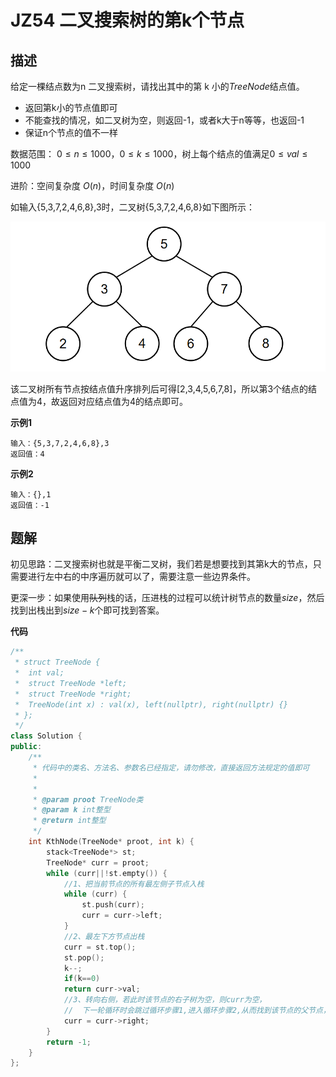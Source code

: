 # JZ54 二叉搜索树的第k个节点

## 描述

给定一棵结点数为n 二叉搜索树，请找出其中的第 k 小的$TreeNode$结点值。

<!--more--> 

- 返回第k小的节点值即可 
- 不能查找的情况，如二叉树为空，则返回-1，或者k大于n等等，也返回-1 
- 保证n个节点的值不一样 

数据范围： $0≤n≤1000，0≤k≤1000$，树上每个结点的值满足$0≤val≤1000$

进阶：空间复杂度 $O(n)$，时间复杂度 $O(n)$

如输入{5,3,7,2,4,6,8},3时，二叉树{5,3,7,2,4,6,8}如下图所示：  

![imgs](./imgs/JZ54_describe.png)

该二叉树所有节点按结点值升序排列后可得[2,3,4,5,6,7,8]，所以第3个结点的结点值为4，故返回对应结点值为4的结点即可。

**示例1**

```
输入：{5,3,7,2,4,6,8},3
返回值：4
```

**示例2**

```
输入：{},1
返回值：-1
```

## 题解

初见思路：二叉搜索树也就是平衡二叉树，我们若是想要找到其第k大的节点，只需要进行左中右的中序遍历就可以了，需要注意一些边界条件。

更深一步：如果使用~~队列~~栈的话，压进栈的过程可以统计树节点的数量$size$，然后找到出栈出到$size-k$个即可找到答案。

**代码**

```C++
/**
 * struct TreeNode {
 *	int val;
 *	struct TreeNode *left;
 *	struct TreeNode *right;
 *	TreeNode(int x) : val(x), left(nullptr), right(nullptr) {}
 * };
 */
class Solution {
public:
    /**
     * 代码中的类名、方法名、参数名已经指定，请勿修改，直接返回方法规定的值即可
     *
     * 
     * @param proot TreeNode类 
     * @param k int整型 
     * @return int整型
     */
    int KthNode(TreeNode* proot, int k) {
        stack<TreeNode*> st;
        TreeNode* curr = proot;
        while (curr||!st.empty()) {
            //1、把当前节点的所有最左侧子节点入栈
            while (curr) {
                st.push(curr);
                curr = curr->left;
            }
            //2、最左下方节点出栈
            curr = st.top(); 
            st.pop();
            k--;
            if(k==0)
            return curr->val;
            //3、转向右侧，若此时该节点的右子树为空，则curr为空，
            //	下一轮循环时会跳过循环步骤1,进入循环步骤2,从而找到该节点的父节点，实现左根右的中序遍历
            curr = curr->right;
        }
        return -1;
    }
};
```

